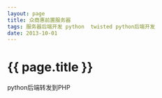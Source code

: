 ```yaml
---
layout: page
title: 众商惠前置服务器
tags: 服务器后端开发 python  twisted python后端开发
date: 2013-10-01
---
```


{{ page.title }}
================

python后端转发到PHP

